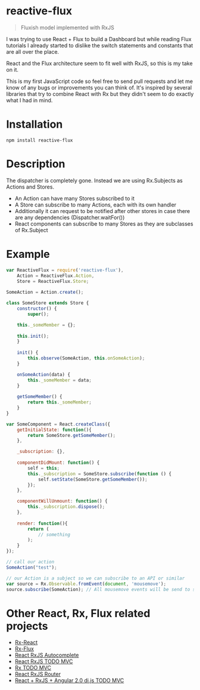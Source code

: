 # reactive-flux

> Fluxish model implemented with RxJS

I was trying to use React + Flux to build a Dashboard but while reading Flux tutorials I already started to dislike the switch statements and constants that are all over the place.

React and the Flux architecture seem to fit well with RxJS, so this is my take on it.

This is my first JavaScript code so feel free to send pull requests and let me know of any bugs or improvements you can think of. It's inspired by several libraries that try to combine React with Rx but they didn't seem to do exactly what I had in mind.

Installation
============
```
npm install reactive-flux
```

Description
===========
The dispatcher is completely gone. Instead we are using Rx.Subjects as Actions and Stores. 

* An Action can have many Stores subscribed to it
* A Store can subscribe to many Actions, each with its own handler
* Additionally it can request to be notified after other stores in case there are any dependencies (Dispatcher.waitFor())
* React components can subscribe to many Stores as they are subclasses of Rx.Subject

Example
=======
```javascript
var ReactiveFlux = require('reactive-flux'),
    Action = ReactiveFlux.Action,
    Store = ReactiveFlux.Store;
    
SomeAction = Action.create();

class SomeStore extends Store {
    constructor() {
        super();

	this._someMember = {};
	
	this.init();
    }
    
    init() {
        this.observe(SomeAction, this.onSomeAction);
    }

    onSomeAction(data) {
        this._someMember = data;
    }
    
    getSomeMember() {
        return this._someMember;
    }
}

var SomeComponent = React.createClass({
    getInitialState: function(){
        return SomeStore.getSomeMember();
    },

    _subscription: {},
    
    componentDidMount: function() {
        self = this;
        this._subscription = SomeStore.subscribe(function () {
            self.setState(SomeStore.getSomeMember());
        });
    },

    componentWillUnmount: function() {
        this._subscription.dispose();
    },
    
    render: function(){
        return (
            // something
        );
    }
});

// call our action
SomeAction("test");

// our Action is a subject so we can subscribe to an API or similar
var source = Rx.Observable.fromEvent(document, 'mousemove');
source.subscribe(SomeAction); // All mousemove events will be send to subscribing stores
```

Other React, Rx, Flux related projects
======================================

- [Rx-React](https://github.com/fdecampredon/rx-react)
- [Rx-Flux](https://github.com/fdecampredon/rx-flux)
- [React RxJS Autocomplete](https://github.com/eliseumds/react-autocomplete)
- [React RxJS TODO MVC](https://github.com/fdecampredon/react-rxjs-todomvc)
- [Rx TODO MVC](https://github.com/footballradar/rx-todomvc)
- [React RxJS Router](https://github.com/kmcclosk/reactjs-rxjs-example)
- [React + RxJS + Angular 2.0 di.js TODO MVC](https://github.com/joelhooks/react-rxjs-angular-di-todomvc)